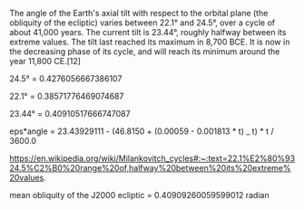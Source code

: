 The angle of the Earth's axial tilt with respect to the orbital plane (the obliquity of the ecliptic) varies between 22.1° and 24.5°, over a cycle of about 41,000 years. The current tilt is 23.44°, roughly halfway between its extreme values. The tilt last reached its maximum in 8,700 BCE. It is now in the decreasing phase of its cycle, and will reach its minimum around the year 11,800 CE.[12]

24.5° = 0.4276056667386107

22.1° = 0.38571776469074687

23.44° = 0.40910517666747087

eps*angle = 23.43929111 - (46.8150 + (0.00059 - 0.001813 * t) \_ t) \* t / 3600.0

https://en.wikipedia.org/wiki/Milankovitch_cycles#:~:text=22.1%E2%80%9324.5%C2%B0%20range%20of,halfway%20between%20its%20extreme%20values.

mean obliquity of the J2000 ecliptic = 0.40909260059599012 radian
